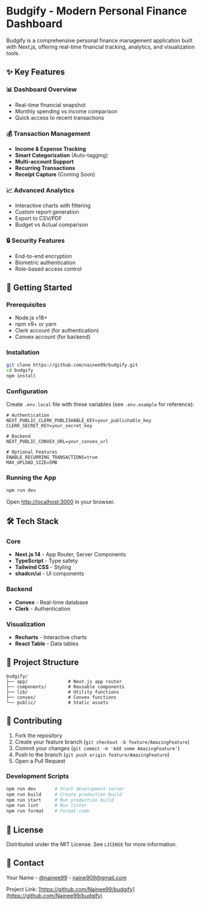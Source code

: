 # Budgify - Modern Personal Finance Dashboard

Budgify is a comprehensive personal finance management application built with Next.js, offering real-time financial tracking, analytics, and visualization tools.

## ✨ Key Features

### 📊 Dashboard Overview

- Real-time financial snapshot
- Monthly spending vs income comparison
- Quick access to recent transactions

### 💰 Transaction Management

- **Income & Expense Tracking**
- **Smart Categorization** (Auto-tagging)
- **Multi-account Support**
- **Recurring Transactions**
- **Receipt Capture** (Coming Soon)

### 📈 Advanced Analytics

- Interactive charts with filtering
- Custom report generation
- Export to CSV/PDF
- Budget vs Actual comparison

### 🔒 Security Features

- End-to-end encryption
- Biometric authentication
- Role-based access control

## 🚀 Getting Started

### Prerequisites

- Node.js v18+
- npm v9+ or yarn
- Clerk account (for authentication)
- Convex account (for backend)

### Installation

```bash
git clone https://github.com/nainee99/budgify.git
cd budgify
npm install
```

### Configuration

Create `.env.local` file with these variables (see `.env.example` for reference):

```env
# Authentication
NEXT_PUBLIC_CLERK_PUBLISHABLE_KEY=your_publishable_key
CLERK_SECRET_KEY=your_secret_key

# Backend
NEXT_PUBLIC_CONVEX_URL=your_convex_url

# Optional Features
ENABLE_RECURRING_TRANSACTIONS=true
MAX_UPLOAD_SIZE=5MB
```

### Running the App

```bash
npm run dev
```

Open [http://localhost:3000](http://localhost:3000) in your browser.

## 🛠 Tech Stack

### Core

- **Next.js 14** - App Router, Server Components
- **TypeScript** - Type safety
- **Tailwind CSS** - Styling
- **shadcn/ui** - UI components

### Backend

- **Convex** - Real-time database
- **Clerk** - Authentication

### Visualization

- **Recharts** - Interactive charts
- **React Table** - Data tables

## 📂 Project Structure

```
budgify/
├── app/               # Next.js app router
├── components/        # Reusable components
├── lib/               # Utility functions
├── convex/            # Convex functions
└── public/            # Static assets
```

## 🤝 Contributing

1. Fork the repository
2. Create your feature branch (`git checkout -b feature/AmazingFeature`)
3. Commit your changes (`git commit -m 'Add some AmazingFeature'`)
4. Push to the branch (`git push origin feature/AmazingFeature`)
5. Open a Pull Request

### Development Scripts

```bash
npm run dev       # Start development server
npm run build     # Create production build
npm run start     # Run production build
npm run lint      # Run linter
npm run format    # Format code
```

## 📄 License

Distributed under the MIT License. See `LICENSE` for more information.

## 📧 Contact

Your Name - [@nainee99](https://twitter.com/nainee99) - naine909@gmail.com

Project Link: [https://github.com/Nainee99/budgify](https://github.com/Nainee99/budgify)
